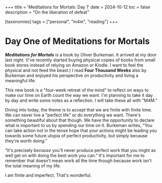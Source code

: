 +++
title = 'Meditations for Mortals: Day 1'
date = 2024-10-12
toc = false
description = "On the liberation of defeat"

[taxonomies]
tags = ["personal", "m4m", "reading"]
+++

# Day One of Meditations for Mortals

___Meditations for Mortals___ is a book by Oliver Burkeman. It arrived at my door last night. (I've recently started buying physical copies of books from small book stores instead of relying on Amazon or Kindle. I want to feel the physical and not feed the beast.) I read __Four Thousand Weeks__ also by Burkeman and enjoyed his perspective on productivity and living a meaningful life. 

This new book is a "four-week retreat of the mind" to reflect on ways to make our time on Earth count the way we want. I'm planning to take it day by day and write some notes as a reflection. I will take these all with "M4M."

Diving into today, the theme is to accept that we are finite with finite time. We can never live a "perfect life" or do everything we want. There's something beautiful about that though. We have the opportunity to declare what is important to us by spending our time on it. Burkeman writes, "You can take action not in the tense hope that your actions might be leading you towards some future utopia of perfect productivity, but simply because they're worth doing."

"It's precisely *because* you'll never produce perfect work that you might as well get on with doing the best work you can." It's important for me to remember that doesn't mean work all the time though because work isn't the total meaning of my life. 

I am finite and imperfect. That's wonderful. 

